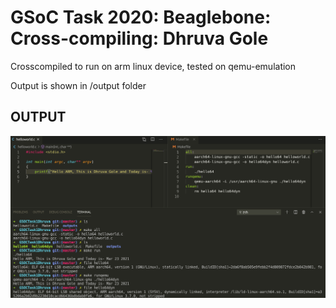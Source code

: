 # GSoC Task 2020: Beaglebone: Cross-compiling: Dhruva Gole

Crosscompiled to run on arm linux device, tested on qemu-emulation

Output is shown in /output folder

## OUTPUT
![](https://github.com/DhruvaG2000/gsoc-application/blob/master/outputs/vscodeSS.png)
